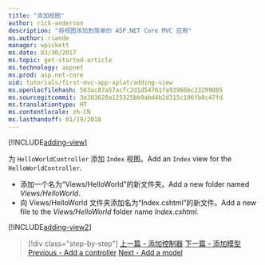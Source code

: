 ```yaml
---
title: "添加视图"
author: rick-anderson
description: "将视图添加到简单的 ASP.NET Core MVC 应用"
ms.author: riande
manager: wpickett
ms.date: 03/30/2017
ms.topic: get-started-article
ms.technology: aspnet
ms.prod: asp.net-core
uid: tutorials/first-mvc-app-xplat/adding-view
ms.openlocfilehash: 563ac87a57acfc2d1d54761fa93966bc33299805
ms.sourcegitcommit: 3e303620a125325bb9abd4b2d315c106fb8c47fd
ms.translationtype: HT
ms.contentlocale: zh-CN
ms.lasthandoff: 01/19/2018
---
```

[!INCLUDE[adding-view](../../includes/mvc-intro/adding_view1.md)]

<span data-ttu-id="34133-103">为 `HelloWorldController` 添加 `Index` 视图。</span><span class="sxs-lookup"><span data-stu-id="34133-103">Add an `Index` view for the `HelloWorldController`.</span></span>

* <span data-ttu-id="34133-104">添加一个名为“Views/HelloWorld”的新文件夹。</span><span class="sxs-lookup"><span data-stu-id="34133-104">Add a new folder named *Views/HelloWorld*.</span></span>
* <span data-ttu-id="34133-105">向 Views/HelloWorld 文件夹添加名为“Index.cshtml”的新文件。</span><span class="sxs-lookup"><span data-stu-id="34133-105">Add a new file to the *Views/HelloWorld* folder name *Index.cshtml*.</span></span>

[!INCLUDE[adding-view2](../../includes/mvc-intro/adding_view2.md)]

>[!div class="step-by-step"]
<span data-ttu-id="34133-106">[上一篇 - 添加控制器](adding-controller.md)
[下一篇 - 添加模型](adding-model.md)</span><span class="sxs-lookup"><span data-stu-id="34133-106">[Previous - Add a controller](adding-controller.md)
[Next - Add a model](adding-model.md)</span></span>

